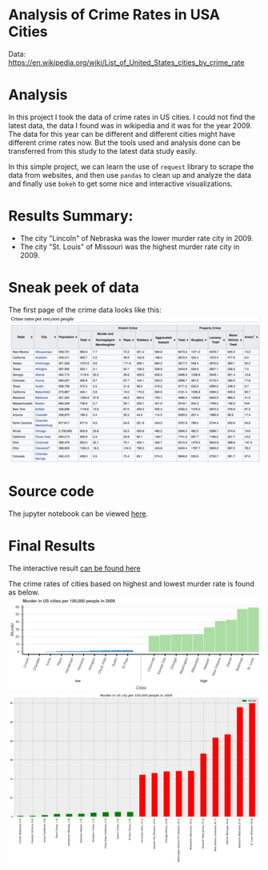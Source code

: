 # Analysis of Crime Rates in USA Cities
Data: https://en.wikipedia.org/wiki/List_of_United_States_cities_by_crime_rate


# Analysis
In this project I took the data of crime rates in US cities. I could not find the latest data, the data I found was
in wikipedia and it was for the year 2009. The data for this year can be different and different cities might have different
crime rates now. But the tools used and analysis done can be transferred from this study to the latest data study easily.

In this simple project, we can learn the use of `request` library to scrape the data from websites, and then use `pandas`
to clean up and analyze the data and finally use `bokeh` to get some nice and interactive visualizations.

# Results Summary:
- The city "Lincoln" of Nebraska was the lower murder rate city in 2009.
- The city "St. Louis" of Missouri was the highest murder rate city in 2009.

# Sneak peek of data
The first page of the crime data looks like this:
![](data/crime_1.png)

# Source code
The jupyter notebook can be viewed [here](http://nbviewer.ipython.org/github/bhishanpdl/Project--Crime_Rates_in_US_Cities/tree/master).

# Final Results
The interactive result [can be found here](http://htmlpreview.github.io/?https://github.com/bhishanpdl/Project--Crime_Rates_in_US_Cities/blob/master/plot.html)

The crime rates of cities based on highest and lowest murder rate is found as below.
![](plot.svg)
![](data/lowest_highest_10.png)
